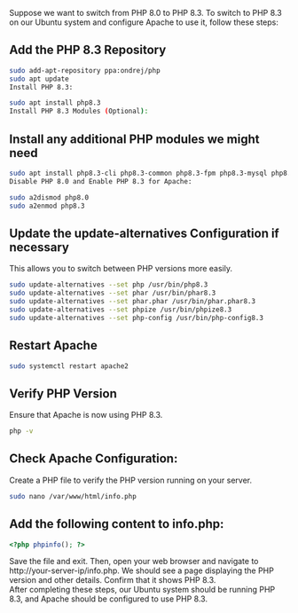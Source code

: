 Suppose we want to switch from PHP 8.0 to PHP 8.3. To switch to PHP 8.3 on our Ubuntu system and configure Apache to use it, follow these steps:

## Add the PHP 8.3 Repository
```bash
sudo add-apt-repository ppa:ondrej/php
sudo apt update
Install PHP 8.3:
```
```bash
sudo apt install php8.3
Install PHP 8.3 Modules (Optional):
```

## Install any additional PHP modules we might need
```bash
sudo apt install php8.3-cli php8.3-common php8.3-fpm php8.3-mysql php8.3-xml php8.3-mbstring php8.3-curl
Disable PHP 8.0 and Enable PHP 8.3 for Apache:
```
```bash
sudo a2dismod php8.0
sudo a2enmod php8.3
```

## Update the update-alternatives Configuration if necessary
This allows you to switch between PHP versions more easily.
```bash
sudo update-alternatives --set php /usr/bin/php8.3
sudo update-alternatives --set phar /usr/bin/phar8.3
sudo update-alternatives --set phar.phar /usr/bin/phar.phar8.3
sudo update-alternatives --set phpize /usr/bin/phpize8.3
sudo update-alternatives --set php-config /usr/bin/php-config8.3
```
## Restart Apache
```bash
sudo systemctl restart apache2
```

## Verify PHP Version
Ensure that Apache is now using PHP 8.3.
```bash
php -v
```

## Check Apache Configuration:
Create a PHP file to verify the PHP version running on your server.
```bash
sudo nano /var/www/html/info.php
```

## Add the following content to info.php:
```php
<?php phpinfo(); ?>
```
Save the file and exit. Then, open your web browser and navigate to http://your-server-ip/info.php. We should see a page displaying the PHP version and other details. Confirm that it shows PHP 8.3.
<br>
After completing these steps, our Ubuntu system should be running PHP 8.3, and Apache should be configured to use PHP 8.3.
